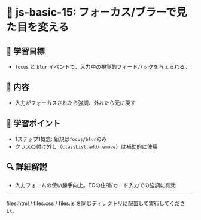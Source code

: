 # 🧪 js-basic-15: フォーカス/ブラーで見た目を変える

## 🎯 学習目標
- `focus` と `blur` イベントで、入力中の視覚的フィードバックを与えられる。

## 📖 内容
- 入力がフォーカスされたら強調、外れたら元に戻す

## 📝 学習ポイント
- 1ステップ1概念: 新規は`focus/blur`のみ
- クラスの付け外し（`classList.add/remove`）は補助的に使用

## 🔍 詳細解説
- 入力フォームの使い勝手向上。ECの住所/カード入力での強調に有効

---

files.html / files.css / files.js を同じディレクトリに配置して実行してください。
